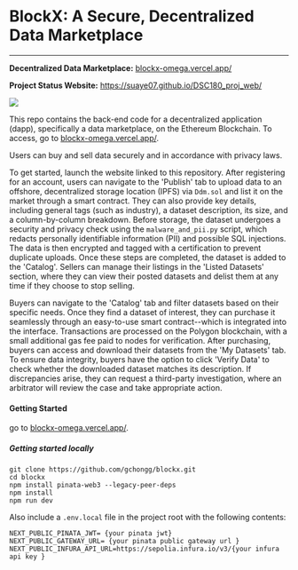 # BlockX: A Secure, Decentralized Data Marketplace
--------
**Decentralized Data Marketplace:** [blockx-omega.vercel.app/](https://blockx-omega.vercel.app/)

**Project Status Website:** https://suaye07.github.io/DSC180_proj_web/

<a target="_blank" href="https://cookiecutter-data-science.drivendata.org/">
    <img src="https://img.shields.io/badge/CCDS-Project%20template-328F97?logo=cookiecutter" />
</a>

This repo contains the back-end code for a decentralized application (dapp), specifically a data marketplace, on the Ethereum Blockchain. To access, go to [blockx-omega.vercel.app/](https://blockx-omega.vercel.app/). 

Users can buy and sell data securely and in accordance with privacy laws.

To get started, launch the website linked to this repository. After registering for an account, users can navigate to the 'Publish' tab to upload data to an offshore, decentralized storage location (IPFS) via `Ddm.sol` and list it on the market through a smart contract. They can also provide key details, including general tags (such as industry), a dataset description, its size, and a column-by-column breakdown. Before storage, the dataset undergoes a security and privacy check using the `malware_and_pii.py` script, which redacts personally identifiable information (PII) and possible SQL injections. The data is then encrypted and tagged with a certification to prevent duplicate uploads. Once these steps are completed, the dataset is added to the 'Catalog'. Sellers can manage their listings in the 'Listed Datasets' section, where they can view their posted datasets and delist them at any time if they choose to stop selling.


Buyers can navigate to the 'Catalog' tab and filter datasets based on their specific needs. Once they find a dataset of interest, they can purchase it seamlessly through an easy-to-use smart contract--which is integrated into the interface. Transactions are processed on the Polygon blockchain, with a small additional gas fee paid to nodes for verification. After purchasing, buyers can access and download their datasets from the 'My Datasets' tab. To ensure data integrity, buyers have the option to click 'Verify Data' to check whether the downloaded dataset matches its description. If discrepancies arise, they can request a third-party investigation, where an arbitrator will review the case and take appropriate action.


#### Getting Started

go to [blockx-omega.vercel.app/](https://blockx-omega.vercel.app/).


##### Getting started locally
``` 
git clone https://github.com/gchongg/blockx.git
cd blockx 
npm install pinata-web3 --legacy-peer-deps
npm install 
npm run dev 
```

Also include a `.env.local` file in the project root with the following contents:
```
NEXT_PUBLIC_PINATA_JWT= {your pinata jwt}
NEXT_PUBLIC_GATEWAY_URL= {your pinata public gateway url }
NEXT_PUBLIC_INFURA_API_URL=https://sepolia.infura.io/v3/{your infura api key }
```
